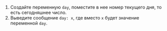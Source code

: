 1. Создайте переменную `day`, поместите в нее номер текущего дня, то есть сегодняшнее число.
2. Выведите сообщение `day: x`, где вместо `x` будет значение переменной `day`.